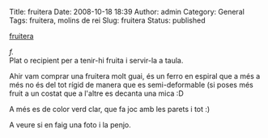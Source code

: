 Title: fruitera
Date: 2008-10-18 18:39
Author: admin
Category: General
Tags: fruitera, molins de rei
Slug: fruitera
Status: published

<a href="http://www20.gencat.cat/portal/site/Llengcat/template.PAGE/menuitem.0ee0bcc77434e6b0a2fd1210b0c0e1a0/?javax.portlet.tpst=a4e9697d75bfaa0dcc497c10d8c0e1a0&amp;javax.portlet.prp_a4e9697d75bfaa0dcc497c10d8c0e1a0_tipusCerca=cerca.tot&amp;javax.portlet.prp_a4e9697d75bfaa0dcc497c10d8c0e1a0_categories_avansada=&amp;javax.portlet.prp_a4e9697d75bfaa0dcc497c10d8c0e1a0_action=Principal&amp;javax.portlet.prp_a4e9697d75bfaa0dcc497c10d8c0e1a0_numeroResultat=1&amp;javax.portlet.prp_a4e9697d75bfaa0dcc497c10d8c0e1a0_numPagina=1&amp;javax.portlet.prp_a4e9697d75bfaa0dcc497c10d8c0e1a0_input_cercar=fruitera&amp;javax.portlet.prp_a4e9697d75bfaa0dcc497c10d8c0e1a0_idFont=33023&amp;javax.portlet.prp_a4e9697d75bfaa0dcc497c10d8c0e1a0_idHit=204669&amp;javax.portlet.prp_a4e9697d75bfaa0dcc497c10d8c0e1a0_database=DIEC&amp;javax.portlet.prp_a4e9697d75bfaa0dcc497c10d8c0e1a0_method=detall&amp;javax.portlet.prp_a4e9697d75bfaa0dcc497c10d8c0e1a0_databases_avansada=&amp;javax.portlet.prp_a4e9697d75bfaa0dcc497c10d8c0e1a0_tipusFont=Diccionari%20de%20la%20llengua%20catalana%20de%20l%27Institut%20d%27Estudis%20Catalans&amp;javax.portlet.begCacheTok=com.vignette.cachetoken&amp;javax.portlet.endCacheTok=com.vignette.cachetoken" target="_blank" rel="noopener">fruitera</a>

*f.*  
<span class="body">Plat o recipient per a tenir-hi fruita i servir-la a taula.</span>

Ahir vam comprar una fruitera molt guai, és un ferro en espiral que a més a més no és del tot rígid de manera que es semi-deformable (si poses més fruit a un costat que a l'altre es decanta una mica :D

A més es de color verd clar, que fa joc amb les parets i tot :)

A veure si en faig una foto i la penjo.
